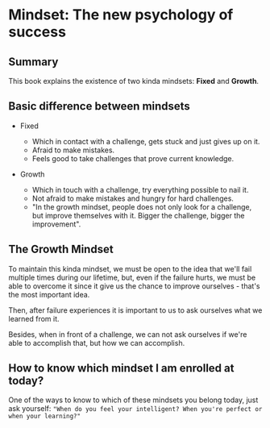 # Mindset: The new psychology of success

## Summary
This book explains the existence of two kinda mindsets: **Fixed** and **Growth**.

## Basic difference between mindsets
- Fixed
	- Which in contact with a challenge, gets stuck and just gives up on it.
	-	Afraid to make mistakes.
	- Feels good to take challenges that prove current knowledge.

- Growth
	-	Which in touch with a challenge, try everything possible to nail it.
	-	Not afraid to make mistakes and hungry for hard challenges.
	- "In the growth mindset, people does not only look for a challenge, but improve themselves with it. Bigger the challenge, bigger the improvement".

## The Growth Mindset

To maintain this kinda mindset, we must be open to the idea that we'll fail multiple times during our lifetime, but, even if the failure hurts, we must be able to overcome it since it give us the chance to improve ourselves - that's the most important idea.

Then, after failure experiences it is important to us to ask ourselves what we learned from it.

Besides, when in front of a challenge, we can not ask ourselves if we're able to accomplish that, but how we can accomplish.

## How to know which mindset I am enrolled at today?

One of the ways to know to which of these mindsets you belong today, just ask yourself: ```"When do you feel your intelligent? When you're perfect or when your learning?"```

